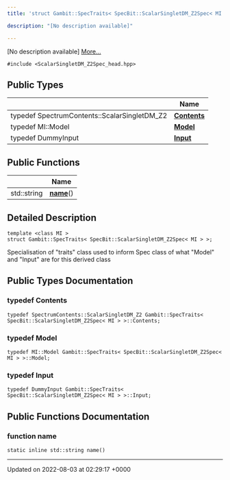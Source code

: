 ```yaml
---
title: 'struct Gambit::SpecTraits< SpecBit::ScalarSingletDM_Z2Spec< MI > >'

description: "[No description available]"

---
```









[No description available] [More...](#detailed-description)


`#include <ScalarSingletDM_Z2Spec_head.hpp>`

## Public Types

|                | Name           |
| -------------- | -------------- |
| typedef SpectrumContents::ScalarSingletDM_Z2 | **[Contents](/documentation/code/darkbit_development/classes/structgambit_1_1spectraits_3_01specbit_1_1scalarsingletdm__z2spec_3_01mi_01_4_01_4/#typedef-contents)**  |
| typedef MI::Model | **[Model](/documentation/code/darkbit_development/classes/structgambit_1_1spectraits_3_01specbit_1_1scalarsingletdm__z2spec_3_01mi_01_4_01_4/#typedef-model)**  |
| typedef DummyInput | **[Input](/documentation/code/darkbit_development/classes/structgambit_1_1spectraits_3_01specbit_1_1scalarsingletdm__z2spec_3_01mi_01_4_01_4/#typedef-input)**  |

## Public Functions

|                | Name           |
| -------------- | -------------- |
| std::string | **[name](/documentation/code/darkbit_development/classes/structgambit_1_1spectraits_3_01specbit_1_1scalarsingletdm__z2spec_3_01mi_01_4_01_4/#function-name)**() |

## Detailed Description

```
template <class MI >
struct Gambit::SpecTraits< SpecBit::ScalarSingletDM_Z2Spec< MI > >;
```


Specialisation of "traits" class used to inform Spec<T> class of what "Model" and "Input" are for this derived class 

## Public Types Documentation

### typedef Contents

```
typedef SpectrumContents::ScalarSingletDM_Z2 Gambit::SpecTraits< SpecBit::ScalarSingletDM_Z2Spec< MI > >::Contents;
```


### typedef Model

```
typedef MI::Model Gambit::SpecTraits< SpecBit::ScalarSingletDM_Z2Spec< MI > >::Model;
```


### typedef Input

```
typedef DummyInput Gambit::SpecTraits< SpecBit::ScalarSingletDM_Z2Spec< MI > >::Input;
```


## Public Functions Documentation

### function name

```
static inline std::string name()
```


-------------------------------

Updated on 2022-08-03 at 02:29:17 +0000